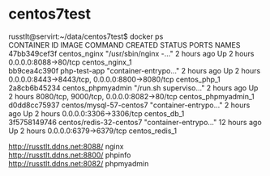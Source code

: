 # centos7test
russtlt@servirt:~/data/centos7test$ docker ps<br>
CONTAINER ID        IMAGE                     COMMAND                  CREATED             STATUS              PORTS                                            NAMES<br>
47bb349cef3f        centos_nginx              "/usr/sbin/nginx -..."   2 hours ago         Up 2 hours          0.0.0.0:8088->80/tcp                             centos_nginx_1<br>
bb9cea4c390f        php-test-app              "container-entrypo..."   2 hours ago         Up 2 hours          0.0.0.0:8443->8443/tcp, 0.0.0.0:8800->8080/tcp   centos_php_1<br>
2a8cb6b45234        centos_phpmyadmin         "/run.sh superviso..."   2 hours ago         Up 2 hours          8080/tcp, 9000/tcp, 0.0.0.0:8082->80/tcp         centos_phpmyadmin_1<br>
d0dd8cc75937        centos/mysql-57-centos7   "container-entrypo..."   2 hours ago         Up 2 hours          0.0.0.0:3306->3306/tcp                           centos_db_1<br>
3f5758149746        centos/redis-32-centos7   "container-entrypo..."   12 hours ago        Up 2 hours          0.0.0.0:6379->6379/tcp                           centos_redis_1<br>

http://russtlt.ddns.net:8088/ nginx<br>
http://russtlt.ddns.net:8800/ phpinfo<br>
http://russtlt.ddns.net:8082/ phpmyadmin<br>

